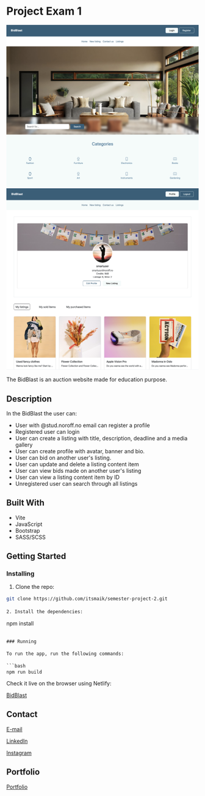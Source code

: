 # Project Exam 1

![image](/src/assets/img/home-desktop-md.png)
![image](/src/assets/img/profile-desktop-md.png)

The BidBlast is an auction website made for education purpose.

## Description

In the BidBlast the user can:

- User with @stud.noroff.no email can register a profile
- Registered user can login
- User can create a listing with title, description, deadline and a media gallery
- User can create profile with avatar, banner and bio.
- User can bid on another user's listing.
- User can update and delete a listing content item
- User can view bids made on another user's listing
- User can view a listing content item by ID
- Unregistered user can search through all listings


## Built With
- Vite
- JavaScript
- Bootstrap
- SASS/SCSS

## Getting Started

### Installing

1. Clone the repo:

```bash
git clone https://github.com/itsmaik/semester-project-2.git

2. Install the dependencies:

```
npm install
```

### Running

To run the app, run the following commands:

```bash
npm run build
```

Check it live on the browser using Netlify:

[BidBlast](https://bidblast.netlify.app/)

## Contact

[E-mail](mailto:itsmaik@icloud.com)

[LinkedIn](https://linkedin.com/in/maik-helland-olsen-246338294)

[Instagram](https://www.instagram.com/itsmemaik_/)


## Portfolio

[Portfolio](https://superlative-puppy-b8a481.netlify.app/)
